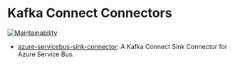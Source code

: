 # Kafka Connect Connectors

[![Maintainability](https://api.codeclimate.com/v1/badges/0ca6514a93e9d238c47f/maintainability)](https://codeclimate.com/github/cbdq-io/kc-connectors/maintainability)

- [azure-servicebus-sink-connector](azure-servicebus-sink-connector/README.md): A Kafka Connect Sink Connector for Azure Service Bus.

